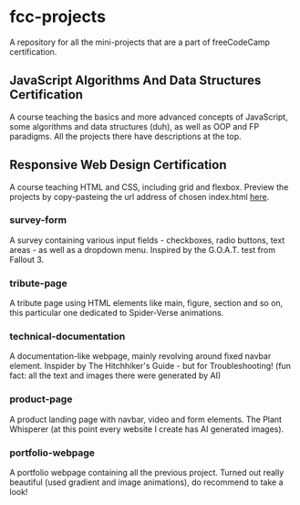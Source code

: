 # fcc-projects
A repository for all the mini-projects that are a part of freeCodeCamp certification.

##
## JavaScript Algorithms And Data Structures Certification
A course teaching the basics and more advanced concepts of JavaScript, some algorithms and data structures (duh), as well as OOP and FP paradigms.
All the projects there have descriptions at the top.

##
## Responsive Web Design Certification
A course teaching HTML and CSS, including grid and flexbox.
Preview the projects by copy-pasteing the url address of chosen index.html [here](https://htmlpreview.github.io/).

### survey-form
A survey containing various input fields - checkboxes, radio buttons, text areas - as well as a dropdown menu. Inspired by the G.O.A.T. test from Fallout 3.

### tribute-page
A tribute page using HTML elements like main, figure, section and so on, this particular one dedicated to Spider-Verse animations.

### technical-documentation
A documentation-like webpage, mainly revolving around fixed navbar element. Inspider by The Hitchhiker's Guide - but for Troubleshooting! (fun fact: all the text and images there were generated by AI)

### product-page
A product landing page with navbar, video and form elements. The Plant Whisperer (at this point every website I create has AI generated images).

### portfolio-webpage
A portfolio webpage containing all the previous project. Turned out really beautiful (used gradient and image animations), do recommend to take a look! 

